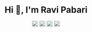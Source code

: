 <h1 align="center">Hi 👋, I'm Ravi Pabari</h1>
<p align="center">
<a href="https://twitter.com/_ravi_pabari" target="blank"><img align="center" src="https://cdn.jsdelivr.net/npm/simple-icons@3.0.1/icons/twitter.svg" alt="_ravi_pabari" height="20" width="20" /></a>
<a href="https://linkedin.com/in/ravipabari" target="blank"><img align="center" src="https://cdn.jsdelivr.net/npm/simple-icons@3.0.1/icons/linkedin.svg" alt="ravipabari" height="20" width="20" /></a>
<a href="https://instagram.com/ravipabari" target="blank"><img align="center" src="https://cdn.jsdelivr.net/npm/simple-icons@3.0.1/icons/instagram.svg" alt="ravipabari" height="20" width="20" /></a>
<a href="https://steamcommunity.com/id/ravipabari" target="blank"><img align="center" src="https://cdn.jsdelivr.net/npm/simple-icons@3.0.1/icons/steam.svg" alt="ravipabari" height="20" width="20" /></a>
</p>
